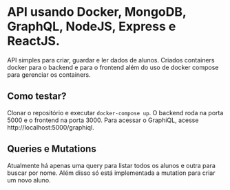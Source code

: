 # API usando Docker, MongoDB, GraphQL, NodeJS, Express e ReactJS.
API simples para criar, guardar e ler dados de alunos.
Criados containers docker para o backend e para o frontend além do uso de docker compose para gerenciar os containers.

## Como testar?
Clonar o repositório e executar `docker-compose up`.
O backend roda na porta 5000 e o frontend na porta 3000.
Para acessar o GraphiQL, acesse http://localhost:5000/graphiql.

## Queries e Mutations
Atualmente há apenas uma query para listar todos os alunos e outra para buscar por nome. 
Além disso só está implementada a mutation para criar um novo aluno.




